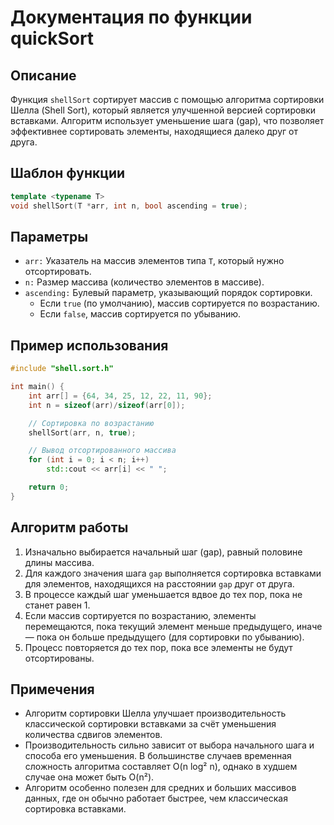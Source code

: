 # Документация по функции quickSort

## Описание

Функция `shellSort` сортирует массив с помощью алгоритма сортировки Шелла (Shell Sort), который является улучшенной версией сортировки вставками. Алгоритм использует уменьшение шага (gap), что позволяет эффективнее сортировать элементы, находящиеся далеко друг от друга.

## Шаблон функции

```cpp
template <typename T>
void shellSort(T *arr, int n, bool ascending = true);
```

## Параметры

- `arr:` Указатель на массив элементов типа `T`, который нужно отсортировать.
- `n:` Размер массива (количество элементов в массиве).
- `ascending:` Булевый параметр, указывающий порядок сортировки.
  - Если `true` (по умолчанию), массив сортируется по возрастанию.
  - Если `false`, массив сортируется по убыванию.

## Пример использования

```cpp
#include "shell.sort.h"

int main() {
    int arr[] = {64, 34, 25, 12, 22, 11, 90};
    int n = sizeof(arr)/sizeof(arr[0]);

    // Сортировка по возрастанию
    shellSort(arr, n, true);

    // Вывод отсортированного массива
    for (int i = 0; i < n; i++)
        std::cout << arr[i] << " ";

    return 0;
}
```

## Алгоритм работы

1. Изначально выбирается начальный шаг (gap), равный половине длины массива.
2. Для каждого значения шага `gap` выполняется сортировка вставками для элементов, находящихся на расстоянии `gap` друг от друга.
3. В процессе каждый шаг уменьшается вдвое до тех пор, пока не станет равен 1.
4. Если массив сортируется по возрастанию, элементы перемещаются, пока текущий элемент меньше предыдущего, иначе — пока он больше предыдущего (для сортировки по убыванию).
5. Процесс повторяется до тех пор, пока все элементы не будут отсортированы.

## Примечения

- Алгоритм сортировки Шелла улучшает производительность классической сортировки вставками за счёт уменьшения количества сдвигов элементов.
- Производительность сильно зависит от выбора начального шага и способа его уменьшения. В большинстве случаев временная сложность алгоритма составляет O(n log² n), однако в худшем случае она может быть O(n²).
- Алгоритм особенно полезен для средних и больших массивов данных, где он обычно работает быстрее, чем классическая сортировка вставками.
